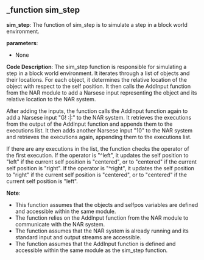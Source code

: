 ## _function sim_step
**sim_step**: The function of sim_step is to simulate a step in a block world environment. 

**parameters**:
- None

**Code Description**:
The sim_step function is responsible for simulating a step in a block world environment. It iterates through a list of objects and their locations. For each object, it determines the relative location of the object with respect to the self position. It then calls the AddInput function from the NAR module to add a Narsese input representing the object and its relative location to the NAR system.

After adding the inputs, the function calls the AddInput function again to add a Narsese input "G! :|:" to the NAR system. It retrieves the executions from the output of the AddInput function and appends them to the executions list. It then adds another Narsese input "10" to the NAR system and retrieves the executions again, appending them to the executions list.

If there are any executions in the list, the function checks the operator of the first execution. If the operator is "^left", it updates the self position to "left" if the current self position is "centered", or to "centered" if the current self position is "right". If the operator is "^right", it updates the self position to "right" if the current self position is "centered", or to "centered" if the current self position is "left".

**Note**:
- This function assumes that the objects and selfpos variables are defined and accessible within the same module.
- The function relies on the AddInput function from the NAR module to communicate with the NAR system.
- The function assumes that the NAR system is already running and its standard input and output streams are accessible.
- The function assumes that the AddInput function is defined and accessible within the same module as the sim_step function.
